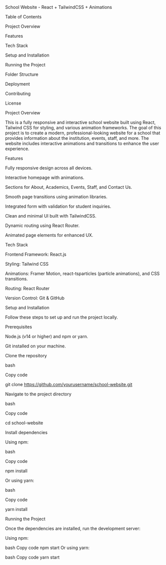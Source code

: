 School Website - React + TailwindCSS + Animations



Table of Contents

Project Overview

Features

Tech Stack

Setup and Installation

Running the Project

Folder Structure

Deployment


Contributing

License



Project Overview

This is a fully responsive and interactive school website built using React, Tailwind CSS for styling, and various animation frameworks. The goal of this project is to create a modern, professional-looking website for a school that provides information about the institution, events, staff, and more. The website includes interactive animations and transitions to enhance the user experience.

Features

Fully responsive design across all devices.

Interactive homepage with animations.

Sections for About, Academics, Events, Staff, and Contact Us.

Smooth page transitions using animation libraries.

Integrated form with validation for student inquiries.

Clean and minimal UI built with TailwindCSS.

Dynamic routing using React Router.

Animated page elements for enhanced UX.

Tech Stack

Frontend Framework: React.js

Styling: Tailwind CSS

Animations: Framer Motion, react-tsparticles (particle animations), and CSS transitions.


Routing: React Router

Version Control: Git & GitHub


Setup and Installation


Follow these steps to set up and run the project locally.

Prerequisites

Node.js (v14 or higher) and npm or yarn.

Git installed on your machine.

Clone the repository

bash

Copy code

git clone https://github.com/yourusername/school-website.git

Navigate to the project directory

bash

Copy code

cd school-website

Install dependencies

Using npm:

bash


Copy code


npm install

Or using yarn:



bash

Copy code

yarn install

Running the Project

Once the dependencies are installed, run the development server:

Using npm:

bash
Copy code
npm start
Or using yarn:

bash
Copy code
yarn start
